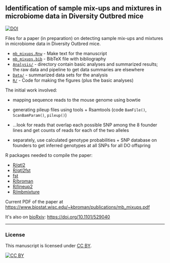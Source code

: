 ## Identification of sample mix-ups and mixtures in microbiome data in Diversity Outbred mice

[![DOI](https://zenodo.org/badge/161683290.svg)](https://zenodo.org/badge/latestdoi/161683290)

Files for a paper (in preparation) on detecting sample mix-ups and
mixtures in microbiome data in Diversity Outbred mice.

- [`mb_mixups.Rnw`](mb_mixups.Rnw) - Make text for the manuscript
- [`mb_mixups.bib`](mb_mixups.bib) - BibTeX file with bibliography
- [`Analysis/`](Analysis/) - directory contain basic analyses and
  summarized results; the raw data and pipeline to get data summaries
  are elsewhere
- [`Data/`](Data/) - summarized data sets for the analysis
- [`R/`](R/) - Code for making the figures (plus the basic analyses)

The initial work involved:

- mapping sequence reads to the mouse genome using bowtie

- generating pileup files using tools + Rsamtools
  (code `BamFile()`, `ScanBamParam()`, `pileup()`)

- ...look for reads that overlap each possible SNP among the 8
  founder lines and get counts of reads for each of the two alleles

- separately, use calculated genotype probabilities + SNP database
  on founders to get inferred genotypes at all SNPs for all DO
  offspring

R packages needed to compile the paper:

- [R/qtl2](https://kbroman.org/qtl2)
- [R/qtl2fst](https://github.com/rqtl/qtl2fst)
- [fst](http://www.fstpackage.org)
- [R/broman](https://github.com/kbroman/broman)
- [R/lineup2](https://github.com/kbroman/lineup2)
- [R/mbmixture](https://github.com/kbroman/mbmixture)

Current PDF of the paper at <https://www.biostat.wisc.edu/~kbroman/publications/mb_mixups.pdf>

It's also on [bioRxiv](https://www.biorxiv.org): <https://doi.org/10.1101/529040>

---

### License

This manuscript is licensed under [CC BY](https://creativecommons.org/licenses/by/3.0/).

[![CC BY](https://i.creativecommons.org/l/by/3.0/88x31.png)](https://creativecommons.org/licenses/by/3.0/)
